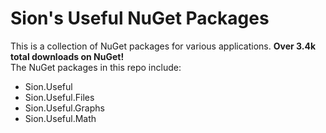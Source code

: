 # Sion's Useful NuGet Packages

This is a collection of NuGet packages for various applications. **Over 3.4k total downloads on NuGet!** <br>
The NuGet packages in this repo include:

- Sion.Useful
- Sion.Useful.Files
- Sion.Useful.Graphs
- Sion.Useful.Math
